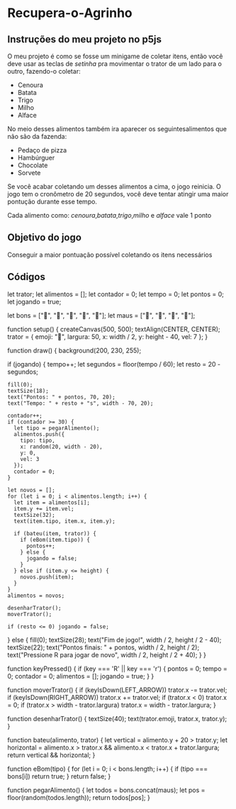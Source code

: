 # Recupera-o-Agrinho
## Instruções do meu projeto no p5js

O meu projeto é como se fosse um minigame de coletar itens, então você deve usar as teclas de *setinha* pra movimentar o trator de um lado para o outro, fazendo-o coletar:

- Cenoura
- Batata
- Trigo
- Milho
- Alface

No meio desses alimentos também ira aparecer os seguintesalimentos que não são da fazenda:

- Pedaço de pizza
- Hambúrguer
- Chocolate
- Sorvete

Se você acabar coletando um desses alimentos a cima, o jogo reinicia.
O jogo tem o cronômetro de 20 segundos, você deve tentar atingir uma maior pontução durante esse tempo.

Cada alimento como: *cenoura*,*batata*,*trigo*,*milho* e *alface* vale 1 ponto

## Objetivo do jogo
 Conseguir a maior pontuação possível coletando os itens necessários

 ## Códigos
 let trator;
let alimentos = [];
let contador = 0;
let tempo = 0;
let pontos = 0;
let jogando = true;

let bons = ["🌽", "🥔", "🌾", "🥕", "🥬"];
let maus = ["🍦", "🍫", "🍕", "🍔"];

function setup() {
  createCanvas(500, 500);
  textAlign(CENTER, CENTER);
  trator = {
    emoji: "🚜",
    largura: 50,
    x: width / 2,
    y: height - 40,
    vel: 7
  };
}

function draw() {
  background(200, 230, 255);

  if (jogando) {
    tempo++;
    let segundos = floor(tempo / 60);
    let resto = 20 - segundos;

    fill(0);
    textSize(18);
    text("Pontos: " + pontos, 70, 20);
    text("Tempo: " + resto + "s", width - 70, 20);

    contador++;
    if (contador >= 30) {
      let tipo = pegarAlimento();
      alimentos.push({
        tipo: tipo,
        x: random(20, width - 20),
        y: 0,
        vel: 3
      });
      contador = 0;
    }

    let novos = [];
    for (let i = 0; i < alimentos.length; i++) {
      let item = alimentos[i];
      item.y += item.vel;
      textSize(32);
      text(item.tipo, item.x, item.y);

      if (bateu(item, trator)) {
        if (eBom(item.tipo)) {
          pontos++;
        } else {
          jogando = false;
        }
      } else if (item.y <= height) {
        novos.push(item);
      }
    }
    alimentos = novos;

    desenharTrator();
    moverTrator();

    if (resto <= 0) jogando = false;
  } else {
    fill(0);
    textSize(28);
    text("Fim de jogo!", width / 2, height / 2 - 40);
    textSize(22);
    text("Pontos finais: " + pontos, width / 2, height / 2);
    text("Pressione R para jogar de novo", width / 2, height / 2 + 40);
  }
}

function keyPressed() {
  if (key === 'R' || key === 'r') {
    pontos = 0;
    tempo = 0;
    contador = 0;
    alimentos = [];
    jogando = true;
  }
}

function moverTrator() {
  if (keyIsDown(LEFT_ARROW)) trator.x -= trator.vel;
  if (keyIsDown(RIGHT_ARROW)) trator.x += trator.vel;
  if (trator.x < 0) trator.x = 0;
  if (trator.x > width - trator.largura) trator.x = width - trator.largura;
}

function desenharTrator() {
  textSize(40);
  text(trator.emoji, trator.x, trator.y);
}

function bateu(alimento, trator) {
  let vertical = alimento.y + 20 > trator.y;
  let horizontal = alimento.x > trator.x && alimento.x < trator.x + trator.largura;
  return vertical && horizontal;
}

function eBom(tipo) {
  for (let i = 0; i < bons.length; i++) {
    if (tipo === bons[i]) return true;
  }
  return false;
}

function pegarAlimento() {
  let todos = bons.concat(maus);
  let pos = floor(random(todos.length));
  return todos[pos];
}

